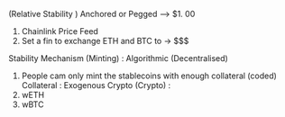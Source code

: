 (Relative Stability ) Anchored or Pegged --> $1. 00
 1. Chainlink Price Feed
 2. Set a fin to exchange ETH and BTC to -> $$$

Stability Mechanism (Minting) : Algorithmic (Decentralised)
 1. People cam only mint the stablecoins with enough collateral (coded)
Collateral : Exogenous Crypto (Crypto) :
 1. wETH
 2. wBTC






